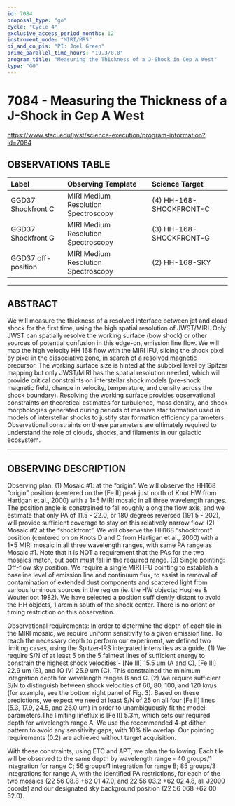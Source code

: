 ```yaml
---
id: 7084
proposal_type: "go"
cycle: "Cycle 4"
exclusive_access_period_months: 12
instrument_mode: "MIRI/MRS"
pi_and_co_pis: "PI: Joel Green"
prime_parallel_time_hours: "19.3/0.0"
program_title: "Measuring the Thickness of a J-Shock in Cep A West"
type: "GO"
---
```

# 7084 - Measuring the Thickness of a J-Shock in Cep A West
https://www.stsci.edu/jwst/science-execution/program-information?id=7084
## OBSERVATIONS TABLE
| Label                   | Observing Template                     | Science Target          |
| :---------------------- | :------------------------------------- | :---------------------- |
| GGD37 Shockfront C      | MIRI Medium Resolution Spectroscopy    | (4) HH-168-SHOCKFRONT-C |
| GGD37 Shockfront G      | MIRI Medium Resolution Spectroscopy    | (3) HH-168-SHOCKFRONT-G |
| GGD37 off-position      | MIRI Medium Resolution Spectroscopy    | (2) HH-168-SKY          |

---

## ABSTRACT

We will measure the thickness of a resolved interface between jet and cloud shock for the first time, using the high spatial resolution of JWST/MIRI. Only JWST can spatially resolve the working surface (bow shock) or other sources of potential confusion in this edge-on, emission line flow. We will map the high velocity HH 168 flow with the MIRI IFU, slicing the shock pixel by pixel in the dissociative zone, in search of a resolved magnetic precursor. The working surface size is hinted at the subpixel level by Spitzer mapping but only JWST/MIRI has the spatial resolution needed, which will provide critical constraints on interstellar shock models (pre-shock magnetic field, change in velocity, temperature, and density across the shock boundary). Resolving the working surface provides observational constraints on theoretical estimates for turbulence, mass density, and shock morphologies generated during periods of massive star formation used in models of interstellar shocks to justify star formation efficiency parameters. Observational constraints on these parameters are ultimately required to understand the role of clouds, shocks, and filaments in our galactic ecosystem.

---

## OBSERVING DESCRIPTION

Observing plan: (1) Mosaic #1: at the “origin”. We will observe the HH168 “origin” position (centered on the [Fe II] peak just north of Knot HW from Hartigan et al., 2000) with a 1×5 MIRI mosaic in all three wavelength ranges. The position angle is constrained to fall roughly along the flow axis, and we estimate that only PA of 11.5 - 22.0, or 180 degrees reversed (191.5 - 202), will provide sufficient coverage to stay on this relatively narrow flow. (2) Mosaic #2 at the “shockfront”. We will observe the HH168 “shockfront” position (centered on on Knots D and C from Hartigan et al., 2000) with a 1×5 MIRI mosaic in all three wavelength ranges, with same PA range as Mosaic #1. Note that it is NOT a requirement that the PAs for the two mosaics match, but both must fall in the required range. (3) Single pointing: Off-flow sky position. We require a single MIRI IFU pointing to establish a baseline level of emission line and continuum flux, to assist in removal of contamination of extended dust components and scattered light from various luminous sources in the region (ie. the HW objects; Hughes & Wouterloot 1982). We have selected a position sufficiently distant to avoid the HH objects, 1 arcmin south of the shock center. There is no orient or timing restriction on this observation.

Observational requirements: In order to determine the depth of each tile in the MIRI mosaic, we require uniform sensitivity to a given emission line. To reach the necessary depth to perform our experiment, we defined two limiting cases, using the Spitzer-IRS integrated intensities as a guide. (1) We require S/N of at least 5 on the 5 faintest lines of sufficient energy to constrain the highest shock velocities - [Ne III] 15.5 um (A and C), [Fe III] 22.9 um (B), and [O IV] 25.9 um (C). This constrained the minimum integration depth for wavelength ranges B and C. (2) We require sufficient S/N to distinguish between shock velocities of 60, 80, 100, and 120 km/s (for example, see the bottom right panel of Fig. 3). Based on these predictions, we expect we need at least S/N of 25 on all four [Fe II] lines (5.3, 17.9, 24.5, and 26.0 um) in order to unambiguously fit the model parameters.The limiting lineflux is [Fe II] 5.3m, which sets our required depth for wavelength range A. We use the recommended 4-pt dither pattern to avoid any sensitivity gaps, with 10% tile overlap. Our pointing requirements (0.2) are achieved without target acquisition.

With these constraints, using ETC and APT, we plan the following. Each tile will be observed to the same depth by wavelength range - 40 groups/1 integration for range C; 56 groups/1 integration for range B; 85 groups/3 integrations for range A, with the identified PA restrictions, for each of the two mosaics (22 56 08.8 +62 01 47.0, and 22 56 03.2 +62 02 4.8, all J2000 coords) and our designated sky background position (22 56 068 +62 00 52.0).
